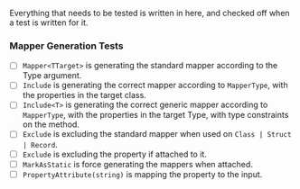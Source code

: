 ﻿Everything that needs to be tested is written in here, and checked off when a test is written for it.

### Mapper Generation Tests
- [ ] `Mapper<TTarget>` is generating the standard mapper according to the Type argument.
- [ ] `Include` is generating the correct mapper according to `MapperType`, with the properties in the target class.
- [ ] `Include<T>` is generating the correct generic mapper according to `MapperType`, with the properties in the target Type, with type constraints on the method.
- [ ] `Exclude` is excluding the standard mapper when used on `Class | Struct | Record`.
- [ ] `Exclude` is excluding the property if attached to it.
- [ ] `MarkAsStatic` is force generating the mappers when attached.
- [ ] `PropertyAttribute(string)` is mapping the property to the input. 
